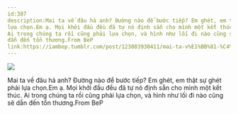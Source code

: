 ```yaml
---
id:387
description:Mai ta về đâu hả anh? Đường nào để bước tiếp? Em ghét, em thật sự ghét phải
lựa chọn.Em ạ. Mọi khởi đầu đều đã tự nó định sẵn cho mình một kết thúc.
Ai trong chúng ta rồi cũng phải lựa chọn, và hình như lối đi nào cũng sẽ
dẫn đến tổn thương.From BeP
link:https://iambep.tumblr.com/post/123083930411/mai-ta-v%E1%BB%81-%C4%91%C3%A2u-h%E1%BA%A3-anh-%C4%91%C6%B0%E1%BB%9Dng-n%C3%A0o-%C4%91%E1%BB%83-b%C6%B0%E1%BB%9Bc-ti%E1%BA%BFp-em
---
```


![](https://64.media.tumblr.com/bed60a4410007fa22c5fe2c6e3143ca8/tumblr_nqw5o67dJl1u3a9rjo1_1280.jpg)

Mai ta về đâu hả anh? Đường nào để bước tiếp? Em ghét, em thật sự ghét phải
lựa chọn.Em ạ. Mọi khởi đầu đều đã tự nó định sẵn cho mình một kết thúc.
Ai trong chúng ta rồi cũng phải lựa chọn, và hình như lối đi nào cũng sẽ
dẫn đến tổn thương.From BeP